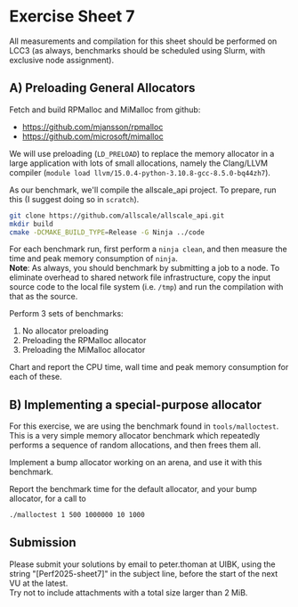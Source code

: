 Exercise Sheet 7
================

All measurements and compilation for this sheet should be performed on LCC3 (as always, benchmarks should be scheduled using Slurm, with exclusive node assignment).


A) Preloading General Allocators
--------------------------------

Fetch and build RPMalloc and MiMalloc from github:

- https://github.com/mjansson/rpmalloc
- https://github.com/microsoft/mimalloc

We will use preloading (`LD_PRELOAD`) to replace the memory allocator in a large application with lots of small allocations, namely the Clang/LLVM compiler (`module load llvm/15.0.4-python-3.10.8-gcc-8.5.0-bq44zh7`).

As our benchmark, we'll compile the allscale_api project. To prepare, run this (I suggest doing so in `scratch`).

```bash
git clone https://github.com/allscale/allscale_api.git
mkdir build
cmake -DCMAKE_BUILD_TYPE=Release -G Ninja ../code
```

For each benchmark run, first perform a `ninja clean`, and then measure the time and peak memory consumption of `ninja`.  
**Note**: As always, you should benchmark by submitting a job to a node. To eliminate overhead to shared network file infrastructure,
copy the input source code to the local file system (i.e. `/tmp`) and run the compilation with that as the source.

Perform 3 sets of benchmarks:

1. No allocator preloading
2. Preloading the RPMalloc allocator
3. Preloading the MiMalloc allocator

Chart and report the CPU time, wall time and peak memory consumption for each of these.


B) Implementing a special-purpose allocator
-------------------------------------------

For this exercise, we are using the benchmark found in `tools/malloctest`.
This is a very simple memory allocator benchmark which repeatedly performs a sequence of random allocations, and then frees them all.

Implement a bump allocator working on an arena, and use it with this benchmark. 

Report the benchmark time for the default allocator, and your bump allocator, for a call to
```bash
./malloctest 1 500 1000000 10 1000
```


Submission
----------
Please submit your solutions by email to peter.thoman at UIBK, using the string "[Perf2025-sheet7]" in the subject line, before the start of the next VU at the latest.  
Try not to include attachments with a total size larger than 2 MiB.
